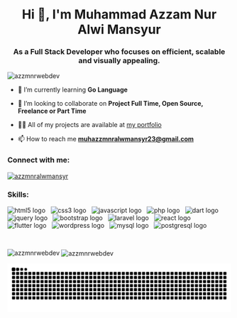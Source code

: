 <h1 align="center">Hi 👋, I'm Muhammad Azzam Nur Alwi Mansyur</h1>
<h3 align="center">As a Full Stack Developer who focuses on efficient, scalable and visually appealing.</h3>

<p align="left"> <img src="https://komarev.com/ghpvc/?username=azzmnrwebdev&label=Profile%20views&color=0e75b6&style=flat" alt="azzmnrwebdev" /> </p>

<!-- - 🔭 I’m currently working on **Jamnation Project Mobile Apps** -->

- 🌱 I’m currently learning **Go Language**

- 👯 I’m looking to collaborate on **Project Full Time, Open Source, Freelance or Part Time**

- 👨‍💻 All of my projects are available at [my portfolio](https://azzmnrdev.com/)

- 📫 How to reach me **muhazzmnralwmansyr23@gmail.com**

<!-- - ⚡ Fun fact **I learn new things to keep growing** -->

<h3 align="left">Connect with me:</h3>
<p align="left">
<a href="https://linkedin.com/in/azzmnralwmansyr" target="blank"><img align="center" src="https://raw.githubusercontent.com/rahuldkjain/github-profile-readme-generator/master/src/images/icons/Social/linked-in-alt.svg" alt="azzmnralwmansyr" height="30" width="40" /></a>
</p>

<h3 align="left">Skills:</h3>
<p align="left"> 
  <img src="https://cdn.jsdelivr.net/gh/devicons/devicon/icons/html5/html5-original.svg" height="30" alt="html5 logo" /><img width="12" /><img src="https://cdn.jsdelivr.net/gh/devicons/devicon/icons/css3/css3-original.svg" height="30" alt="css3 logo" /><img width="12" /><img src="https://cdn.jsdelivr.net/gh/devicons/devicon/icons/javascript/javascript-original.svg" height="30" alt="javascript logo" /><img width="12" /><img src="https://cdn.jsdelivr.net/gh/devicons/devicon/icons/php/php-original.svg" height="30" alt="php logo" /><img width="12" /><img src="https://cdn.jsdelivr.net/gh/devicons/devicon/icons/dart/dart-original.svg" height="30" alt="dart logo" /><img width="12" /><img src="https://cdn.jsdelivr.net/gh/devicons/devicon/icons/jquery/jquery-original.svg" height="30" alt="jquery logo" /><img width="12" /><img src="https://cdn.jsdelivr.net/gh/devicons/devicon/icons/bootstrap/bootstrap-original.svg" height="30" alt="bootstrap logo" /><img width="12" /><img src="https://cdn.jsdelivr.net/gh/devicons/devicon/icons/laravel/laravel-original.svg" height="30" alt="laravel logo" /><img width="12" /><img src="https://cdn.jsdelivr.net/gh/devicons/devicon/icons/react/react-original.svg" height="30" alt="react logo" /><img width="12" /><img src="https://cdn.jsdelivr.net/gh/devicons/devicon/icons/flutter/flutter-original.svg" height="30" alt="flutter logo" /><img width="12" /><img src="https://cdn.jsdelivr.net/gh/devicons/devicon/icons/wordpress/wordpress-original.svg" height="30" alt="wordpress logo" /><img width="12" /><img src="https://cdn.jsdelivr.net/gh/devicons/devicon/icons/mysql/mysql-original.svg" height="30" alt="mysql logo" /><img width="12" /><img src="https://cdn.jsdelivr.net/gh/devicons/devicon/icons/postgresql/postgresql-original.svg" height="30" alt="postgresql logo" />
</p>

<p>&nbsp;</p>

<p><img align="left" src="https://github-readme-stats.vercel.app/api/top-langs?username=azzmnrwebdev&show_icons=true&theme=dracula&locale=en&layout=compact" alt="azzmnrwebdev" /></p>

<p>&nbsp;<img align="center" src="https://github-readme-stats.vercel.app/api?username=azzmnrwebdev&show_icons=true&theme=dracula&locale=en" alt="azzmnrwebdev" /></p>

<p><img src="https://raw.githubusercontent.com/azzmnrwebdev/azzmnrwebdev/output/snake.svg" alt="Snake animation" /></p>

